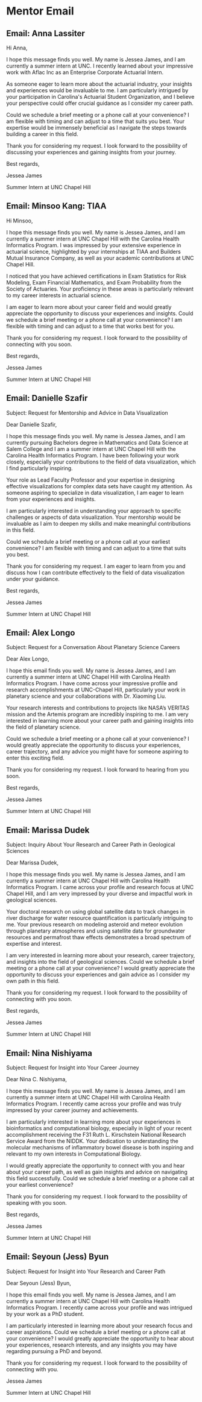 # Mentor Email

## Email: Anna Lassiter

Hi Anna,

I hope this message finds you well. My name is Jessea James, and I am currently a summer intern at UNC. I recently learned about your impressive work with Aflac Inc as an Enterprise Corporate Actuarial Intern. 

As someone eager to learn more about the actuarial industry, your insights and experiences would be invaluable to me. I am particularly intrigued by your participation in Carolina's Actuarial Student Organization, and I believe your perspective could offer crucial guidance as I consider my career path.

Could we schedule a brief meeting or a phone call at your convenience? I am flexible with timing and can adjust to a time that suits you best. Your expertise would be immensely beneficial as I navigate the steps towards building a career in this field.

Thank you for considering my request. I look forward to the possibility of discussing your experiences and gaining insights from your journey.

Best regards,

Jessea James 

Summer Intern at UNC Chapel Hill

## Email: Minsoo Kang: TIAA

Hi Minsoo,

I hope this message finds you well. My name is Jessea James, and I am currently a summer intern at UNC Chapel Hill with the Carolina Health Informatics Program. I was impressed by your extensive experience in actuarial science, highlighted by your internships at TIAA and Builders Mutual Insurance Company, as well as your academic contributions at UNC Chapel Hill.

I noticed that you have achieved certifications in Exam Statistics for Risk Modeling, Exam Financial Mathematics, and Exam Probability from the Society of Actuaries. Your proficiency in these areas is particularly relevant to my career interests in actuarial science.

I am eager to learn more about your career field and would greatly appreciate the opportunity to discuss your experiences and insights. Could we schedule a brief meeting or a phone call at your convenience? I am flexible with timing and can adjust to a time that works best for you.

Thank you for considering my request. I look forward to the possibility of connecting with you soon.

Best regards,

Jessea James

Summer Intern at UNC Chapel Hill

## Email: Danielle Szafir

Subject: Request for Mentorship and Advice in Data Visualization

Dear Danielle Szafir,

I hope this message finds you well. My name is Jessea James, and I am currently pursuing Bachelors degree in Mathematics and Data Science at Salem College and I am a summer intern at UNC Chapel Hill with the Carolina Health Informatics Program. I have been following your work closely, especially your contributions to the field of data visualization, which I find particularly inspiring.

Your role as Lead Faculty Professor and your expertise in designing effective visualizations for complex data sets have caught my attention. As someone aspiring to specialize in data visualization, I am eager to learn from your experiences and insights.

I am particularly interested in understanding your approach to specific challenges or aspects of data visualization. Your mentorship would be invaluable as I aim to deepen my skills and make meaningful contributions in this field.

Could we schedule a brief meeting or a phone call at your earliest convenience? I am flexible with timing and can adjust to a time that suits you best.

Thank you for considering my request. I am eager to learn from you and discuss how I can contribute effectively to the field of data visualization under your guidance.

Best regards,

Jessea James

Summer Intern at UNC Chapel Hill

## Email: Alex Longo

Subject: Request for a Conversation About Planetary Science Careers

Dear Alex Longo,

I hope this email finds you well. My name is Jessea James, and I am currently a summer intern at UNC Chapel Hill with Carolina Health Informatics Program. I have come across your impressive profile and research accomplishments at UNC-Chapel Hill, particularly your work in planetary science and your collaborations with Dr. Xiaoming Liu.

Your research interests and contributions to projects like NASA’s VERITAS mission and the Artemis program are incredibly inspiring to me. I am very interested in learning more about your career path and gaining insights into the field of planetary science.

Could we schedule a brief meeting or a phone call at your convenience? I would greatly appreciate the opportunity to discuss your experiences, career trajectory, and any advice you might have for someone aspiring to enter this exciting field.

Thank you for considering my request. I look forward to hearing from you soon.

Best regards,

Jessea James

Summer Intern at UNC Chapel Hill

## Email: Marissa Dudek

Subject: Inquiry About Your Research and Career Path in Geological Sciences

Dear Marissa Dudek,

I hope this message finds you well. My name is Jessea James, and I am currently a summer intern at UNC Chapel Hill with Carolina Health Informatics Program. I came across your profile and research focus at UNC Chapel Hill, and I am very impressed by your diverse and impactful work in geological sciences.

Your doctoral research on using global satellite data to track changes in river discharge for water resource quantification is particularly intriguing to me. Your previous research on modeling asteroid and meteor evolution through planetary atmospheres and using satellite data for groundwater resources and permafrost thaw effects demonstrates a broad spectrum of expertise and interest.

I am very interested in learning more about your research, career trajectory, and insights into the field of geological sciences. Could we schedule a brief meeting or a phone call at your convenience? I would greatly appreciate the opportunity to discuss your experiences and gain advice as I consider my own path in this field.

Thank you for considering my request. I look forward to the possibility of connecting with you soon.

Best regards,

Jessea James

Summer Intern at UNC Chapel Hill

## Email: Nina Nishiyama

Subject: Request for Insight into Your Career Journey

Dear Nina C. Nishiyama,

I hope this message finds you well. My name is Jessea James, and I am currently a summer intern at UNC Chapel Hill with Carolina Health Informatics Program. I recently came across your profile and was truly impressed by your career journey and achievements.

I am particularly interested in learning more about your experiences in bioinformatics and computational biology, especially in light of your recent accomplishment receiving the F31 Ruth L. Kirschstein National Research Service Award from the NIDDK. Your dedication to understanding the molecular mechanisms of inflammatory bowel disease is both inspiring and relevant to my own interests in Computational Biology.

I would greatly appreciate the opportunity to connect with you and hear about your career path, as well as gain insights and advice on navigating this field successfully. Could we schedule a brief meeting or a phone call at your earliest convenience?

Thank you for considering my request. I look forward to the possibility of speaking with you soon.

Best regards,

Jessea James

Summer Intern at UNC Chapel Hill

## Email: Seyoun (Jess) Byun

Subject: Request for Insight into Your Research and Career Path

Dear Seyoun (Jess) Byun,

I hope this email finds you well. My name is Jessea James, and I am currently a summer intern at UNC Chapel Hill with Carolina Health Informatics Program. I recently came across your profile and was intrigued by your work as a PhD student.

I am particularly interested in learning more about your research focus and career aspirations. Could we schedule a brief meeting or a phone call at your convenience? I would greatly appreciate the opportunity to hear about your experiences, research interests, and any insights you may have regarding pursuing a PhD and beyond.

Thank you for considering my request. I look forward to the possibility of connecting with you.

Jessea James

Summer Intern at UNC Chapel Hill
